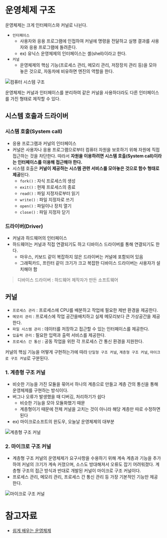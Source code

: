 # 운영체제 구조

운영체제는 크게 인터페이스와 커널로 나뉜다.
- `인터페이스` 
  - 사용자와 응용 프로그램에 인접하여 커널에 명령을 전달하고 실행 결과를 사용자와 응용 프로그램에 돌려준다. 
  - ex) 유닉스 운영체제의 인터페이스는 셸(shell)이라고 한다.
- `커널` 
  - 운영체제의 핵심 기능(프로세스 관리, 메모리 관리, 저장장치 관리 등)을 모아 놓은 것으로, 자동차에 비유하면 엔진의 역할을 한다.

![컴퓨터 시스템 구조](./images/computer-system-structure.PNG)

운영체제는 커널과 인터페이스를 분리하여 같은 커널을 사용하더라도 다른 인터페이스를 가진 형태로 제작할 수 있다. 

## 시스템 호출과 드라이버
### 시스템 호출(System call)
- 응용 프로그램과 커널의 인터페이스
- 커널은 사용자나 응용 프로그램으로부터 컴퓨터 자원을 보호하기 위해 자원에 직접 접근하는 것을 차단한다. 따라서 **자원을 이용하려면 시스템 호출(System call)이라는 인터페이스를 이용해 접근해야 한다.**
- 시스템 호출은 **커널이 제공하는 시스템 관련 서비스를 모아놓은 것으로 함수 형태로 제공**된다. 
   - `fork()` : 자식 프로세스의 생성
   - `exit()` : 현재 프로세스의 종료
   - `read()` : 파일 지정자로부터 읽기
   - `write()` : 파일 지정자로 쓰기
   - `open()` : 파일이나 장치 열기
   - `close()` : 파일 지정자 닫기

### 드라이버(Driver)
- 커널과 하드웨어의 인터페이스
- 하드웨어는 커널과 직접 연결되기도 하고 디바이스 드라이버를 통해 연결되기도 한다.
    - 마우스, 키보드 같이 복잡하지 않은 드라이버는 커널에 포함되어 있음
    - 그래픽카드, 프린터 같이 크기가 크고 복잡한 디바이스 드라이버는 사용자가 설치해야 함

> 디바이스 드라이버 : 하드웨어 제작자가 만든 소프트웨어 

## 커널
- `프로세스 관리` : 프로세스에 CPU를 배분하고 작업에 필요한 제반 환경을 제공한다.
- `메모리 관리` : 프로세스에 작업 공간을배치하고 실제 메모리보다 큰 가상공간을 제공한다.
- `파일 시스템 관리` : 데이터를 저장하고 접근할 수 있는 인터페이스를 제공한다.
- `입출력 관리` : 필요한 입력과 출력 서비스를 제공한다.
- `프로세스 간 통신` : 공동 작업을 위한 각 프로세스 간 통신 환경을 지원한다.

커널의 핵심 기능을 어떻게 구현하는가에 따라 `단일형 구조 커널`, `계층형 구조 커널`, `마이크로 구조 커널`로 구분된다.

### 1. 계층형 구조 커널
- 비슷한 기능을 가진 모듈을 묶어서 하나의 계층으로 만들고 계층 간의 통신을 통해 운영체제를 구현하는 방식이다.
- 버그나 오류가 발생했을 때 디버깅, 처리하기가 쉽다
  - 비슷한 기능을 모아 모듈화했기 때문
  - 계층형이기 때문에 전체 커널을 고치는 것이 아니라 해당 계층만 따로 수정하면 된다 
- ex) 마이크로소프트의 윈도우, 오늘날 운영체제의 대부분

![계층형 구조 커널](./images/layerd-architecture.PNG)

### 2. 마이크로 구조 커널
- 계층형 구조 커널의 운영체제가 요구사항을 수용하기 위해 계속 계층과 기능을 추가하여 커널의 크기가 계속 커졌으며, 소스도 방대해져서 오류도 잡기 어려워졌다. 계층형 구조의 접근 방식과 반대로 개발된 커널이 마이크로 구조 커널이다.
- 프로세스 관리, 메모리 관리, 프로세스 간 통신 관리 등 가장 기본적인 기능만 제공한다. 

![마이크로 구조 커널](./images/micro-architecture.PNG)

# 참고자료
- [쉽게 배우는 운영체제](http://www.yes24.com/Product/Goods/62054527)